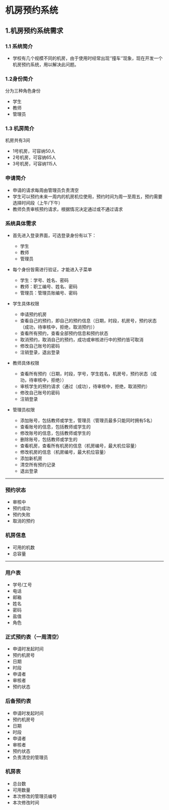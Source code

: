 # 机房预约系统

## 1.机房预约系统需求

### 1.1 系统简介
+ 学校有几个规模不同的机房，由于使用时经常出现‘’撞车‘’现象，现在开发一个机房预约系统，用以解决此问题。


### 1.2身份简介
分为三种角色身份
- 学生
- 教师
- 管理员

### 1.3 机房简介
机房共有3间
- 1号机房，可容纳50人
- 2号机房，可容纳65人
- 3号机房，可容纳115人

### 申请简介
+ 申请的请求每周由管理员负责清空
+ 学生可以预约未来一周内的机房机位使用，预约时间为周一至周五，预约需要选择时间段（上午/下午）
+ 教师负责审核预约请求，根据情况决定通过或不通过请求

### 系统具体需求
+ 首先进入登录界面，可选登录身份有以下：
	- 学生
	- 教师
	- 管理员

+ 每个身份皆需进行验证，才能进入子菜单
	- 学生：学号、姓名、密码
	- 教师：职工编号、姓名、密码
	- 管理员：管理员账编号、密码

+ 学生具体权限
	- 申请预约机房
	- 查看自己的预约，即自己的预约信息（日期，时段，机房号，预约状态（成功，待审核中，拒绝，取消预约））
	- 查看所有预约，查看全部预约信息和预约状态
	- 取消预约，取消自己的预约，成功或审核进行中的预约皆可取消
	- 修改自己账号的密码
	- 注销登录，退出登录

+ 教师具体权限
	- 查看所有预约（日期，时段，学号，学生姓名，机房号，预约状态（成功，待审核中，拒绝））
	- 审核学生的预约请求（通过（成功），待审核中，拒绝，取消预约）
	- 修改自己账号的密码
	- 注销登录

+ 管理员权限
	- 添加账号，包括教师或学生，管理员（管理员最多只能同时拥有5名）
	- 查看账号的信息，包括教师或学生的
	- 修改账号的信息，包括教师或学生的
	- 删除账号，包括教师或学生的
	- 查看机房，查看所有机房的信息（机房编号，最大机位容量）
	- 修改机房的信息（机房编号，最大机位容量）
	- 添加新机房
	- 清空所有预约记录
	- 退出登录


----------------------

### 预约状态
+ 审核中
+ 预约成功
+ 预约失败
+ 取消的预约

### 机房信息
+ 可用的机数
+ 总容量

--------------------------

### 用户表
+ 学号/工号
+ 电话
+ 邮箱
+ 姓名
+ 密码
+ 盐值
+ 角色

### 正式预约表（一周清空）
+ 申请时发起时间
+ 预约机房号
+ 日期
+ 时段
+ 申请者
+ 审核者
+ 预约状态

### 后备预约表
+ 申请时发起时间
+ 预约机房号
+ 日期
+ 时段
+ 申请者
+ 审核者
+ 预约状态
+ 负责清空的管理员

### 机房表
+ 总台数
+ 可用数量
+ 本次修改的管理员编号
+ 本次修改时间